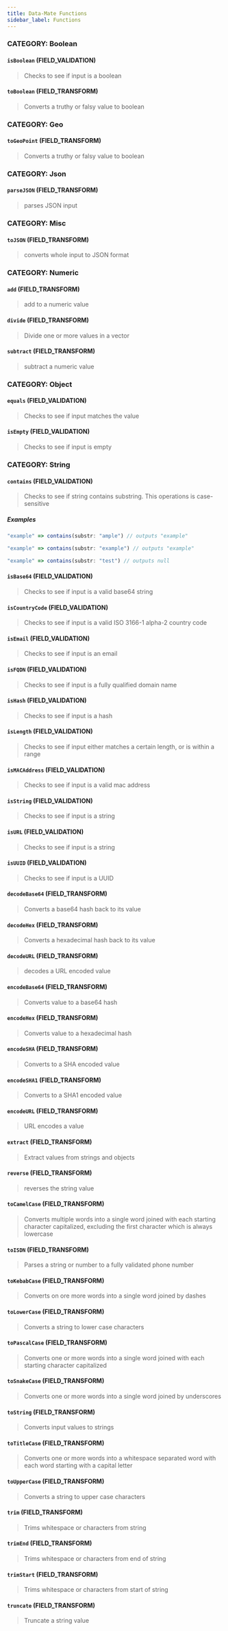 ```yaml
---
title: Data-Mate Functions
sidebar_label: Functions
---
```


### CATEGORY: Boolean

#### `isBoolean` (FIELD_VALIDATION)

> Checks to see if input is a boolean

#### `toBoolean` (FIELD_TRANSFORM)

> Converts a truthy or falsy value to boolean

### CATEGORY: Geo

#### `toGeoPoint` (FIELD_TRANSFORM)

> Converts a truthy or falsy value to boolean

### CATEGORY: Json

#### `parseJSON` (FIELD_TRANSFORM)

> parses JSON input

### CATEGORY: Misc

#### `toJSON` (FIELD_TRANSFORM)

> converts whole input to JSON format

### CATEGORY: Numeric

#### `add` (FIELD_TRANSFORM)

> add to a numeric value

#### `divide` (FIELD_TRANSFORM)

> Divide one or more values in a vector

#### `subtract` (FIELD_TRANSFORM)

> subtract a numeric value

### CATEGORY: Object

#### `equals` (FIELD_VALIDATION)

> Checks to see if input matches the value

#### `isEmpty` (FIELD_VALIDATION)

> Checks to see if input is empty

### CATEGORY: String

#### `contains` (FIELD_VALIDATION)

> Checks to see if string contains substring. This operations is case-sensitive

##### Examples

```ts
"example" => contains(substr: "ample") // outputs "example"
```

```ts
"example" => contains(substr: "example") // outputs "example"
```

```ts
"example" => contains(substr: "test") // outputs null
```

#### `isBase64` (FIELD_VALIDATION)

> Checks to see if input is a valid base64 string

#### `isCountryCode` (FIELD_VALIDATION)

> Checks to see if input is a valid ISO 3166-1 alpha-2 country code

#### `isEmail` (FIELD_VALIDATION)

> Checks to see if input is an email

#### `isFQDN` (FIELD_VALIDATION)

> Checks to see if input is a fully qualified domain name

#### `isHash` (FIELD_VALIDATION)

> Checks to see if input is a hash

#### `isLength` (FIELD_VALIDATION)

> Checks to see if input either matches a certain length, or is within a range

#### `isMACAddress` (FIELD_VALIDATION)

> Checks to see if input is a valid mac address

#### `isString` (FIELD_VALIDATION)

> Checks to see if input is a string

#### `isURL` (FIELD_VALIDATION)

> Checks to see if input is a string

#### `isUUID` (FIELD_VALIDATION)

> Checks to see if input is a UUID

#### `decodeBase64` (FIELD_TRANSFORM)

> Converts a base64 hash back to its value

#### `decodeHex` (FIELD_TRANSFORM)

> Converts a hexadecimal hash back to its value

#### `decodeURL` (FIELD_TRANSFORM)

> decodes a URL encoded value

#### `encodeBase64` (FIELD_TRANSFORM)

> Converts value to a base64 hash

#### `encodeHex` (FIELD_TRANSFORM)

> Converts value to a hexadecimal hash

#### `encodeSHA` (FIELD_TRANSFORM)

> Converts to a SHA encoded value

#### `encodeSHA1` (FIELD_TRANSFORM)

> Converts to a SHA1 encoded value

#### `encodeURL` (FIELD_TRANSFORM)

> URL encodes a value

#### `extract` (FIELD_TRANSFORM)

> Extract values from strings and objects

#### `reverse` (FIELD_TRANSFORM)

> reverses the string value

#### `toCamelCase` (FIELD_TRANSFORM)

> Converts multiple words into a single word joined with each starting character capitalized, excluding the first character which is always lowercase

#### `toISDN` (FIELD_TRANSFORM)

> Parses a string or number to a fully validated phone number

#### `toKebabCase` (FIELD_TRANSFORM)

> Converts on ore more words into a single word joined by dashes

#### `toLowerCase` (FIELD_TRANSFORM)

> Converts a string to lower case characters

#### `toPascalCase` (FIELD_TRANSFORM)

> Converts one or more words into a single word joined with each starting character capitalized

#### `toSnakeCase` (FIELD_TRANSFORM)

> Converts one or more words into a single word joined by underscores

#### `toString` (FIELD_TRANSFORM)

> Converts input values to strings

#### `toTitleCase` (FIELD_TRANSFORM)

> Converts one or more words into a whitespace separated word with each word starting with a capital letter

#### `toUpperCase` (FIELD_TRANSFORM)

> Converts a string to upper case characters

#### `trim` (FIELD_TRANSFORM)

> Trims whitespace or characters from string

#### `trimEnd` (FIELD_TRANSFORM)

> Trims whitespace or characters from end of string

#### `trimStart` (FIELD_TRANSFORM)

> Trims whitespace or characters from start of string

#### `truncate` (FIELD_TRANSFORM)

> Truncate a string value


